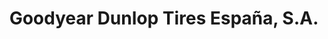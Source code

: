 ---
title: "Goodyear Dunlop Tires España, S.A."
url: /madrid/goodyear-dunlop-tires-espana-s-a/
shop: neumáticos
---